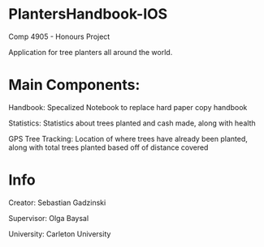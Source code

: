 # PlantersHandbook-IOS
Comp 4905 - Honours Project

Application for tree planters all around the world.

# Main Components:
Handbook: Specalized Notebook to replace hard paper copy handbook

Statistics: Statistics about trees planted and cash made, along with health

GPS Tree Tracking: Location of where trees have already been planted, along with total trees planted based off of distance covered

# Info
Creator: Sebastian Gadzinski

Supervisor: Olga Baysal

University: Carleton University
